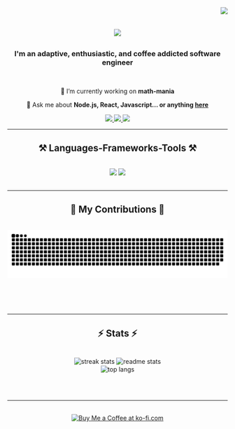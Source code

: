 <img align="right" src="https://visitor-badge.laobi.icu/badge?page_id=ZeroBitzz.ZeroBitzz" />

<h1 align="center">
    <img src="https://readme-typing-svg.herokuapp.com/?color=white?font=Righteous&size=35&center=true&vCenter=true&width=500&height=70&duration=4000&lines=Hey!+👋;+I'm+Broderick+Howell!;" />
</h1>

<h3 align="center">I'm an adaptive, enthusiastic, and coffee addicted software engineer</h3>

<br/>

<div align="center">
 
 🔭 I’m currently working on **math-mania**

💬 Ask me about **Node.js, React, Javascript... or anything [here](https://github.com/ZeroBitzz/ZeroBitzz/issues)**

 </div>
 
<div align="center"> 
  <a href="mailto:zerothesu@gmail.com">
    <img src="https://img.shields.io/badge/Gmail-333333?style=for-the-badge&logo=gmail&logoColor=red" />
  </a>
  <a href="https://linkedin.com/in/https://www.linkedin.com/in/broderick-howell-43b0161a4/" target="_blank">
    <img src="https://img.shields.io/badge/LinkedIn-0077B5?style=for-the-badge&logo=linkedin&logoColor=white" target="_blank" />
  </a>
  <a href="https://https://papaya-kringle-fb67c6.netlify.app/" target="_blank">
     <img src="https://img.shields.io/badge/Portfolio-FF5722?style=for-the-badge&logo=todoist&logoColor=white" target="_blank" /> <!-- sqlite, safari, google-chrome are other good icon options -->
  </a>
</div>

 <hr/>
 
<h2 align="center">⚒️ Languages-Frameworks-Tools ⚒️</h2>
<br/>
<div align="center">
    <img src="https://skillicons.dev/icons?i=react,bootstrap,html,css,vscode,github,figma,git,php,r" />
    <img src="https://skillicons.dev/icons?i=nodejs,python,javascript,express,mongodb,c,java,mysql" /><br>
</div>

<br/>
<hr/>

<div align="center">
  <h2>🐍 My Contributions 🐍</h2>
  <br>
  <img alt="snake eating my contributions" src="https://raw.githubusercontent.com/ZeroBitzz/ZeroBitzz/output/github-contribution-grid-snake.svg" />
  
  <br/><br/><br/>
</div>

<hr/>

<h2 align="center">⚡ Stats ⚡</h2>
<br>
<div align=center>
  <img width=390 src="https://github-readme-streak-stats.vercel.app/?user=ZeroBitzz&count_private=false&theme=react&border_radius=10" alt="streak stats"/>
  <img width=390 src="https://github-readme-stats.vercel.app/api?username=ZeroBitzz&count_private=false&show_icons=true&theme=react&rank_icon=github&border_radius=10" alt="readme stats" />
  <br/>
  <img width=325 align="center" src="https://github-readme-stats-ZeroBitzz.vercel.app/api/top-langs/?username=ZeroBitzz&hide=HTML&langs_count=8&layout=compact&theme=react&border_radius=10&size_weight=0.5&count_weight=0.5&exclude_repo=github-readme-stats" alt="top langs" />
</div>

<br/><br/>

<hr/>

<br/>

<div align="center">
<a href='https://ko-fi.com/V7V4RAK9C' target='_blank'><img height='64' style='border:0px;height:64px;' src='https://storage.ko-fi.com/cdn/kofi1.png?v=3' border='0' alt='Buy Me a Coffee at ko-fi.com' /></a>
</div>

<br/>
